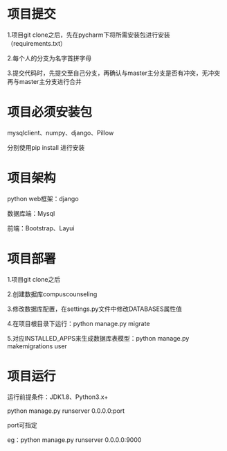 # 项目提交

1.项目git clone之后，先在pycharm下将所需安装包进行安装（requirements.txt）

2.每个人的分支为名字首拼字母

3.提交代码时，先提交至自己分支，再确认与master主分支是否有冲突，无冲突再与master主分支进行合并

# 项目必须安装包

mysqlclient、numpy、django、Pillow 

分别使用pip install 进行安装

# 项目架构

python web框架：django

数据库端：Mysql

前端：Bootstrap、Layui

# 项目部署

1.项目git clone之后

2.创建数据库compuscounseling

3.修改数据库配置，在settings.py文件中修改DATABASES属性值

4.在项目根目录下运行：python manage.py migrate

5.对应INSTALLED_APPS来生成数据库表模型：python manage.py makemigrations user

# 项目运行

运行前提条件：JDK1.8、Python3.x+

python manage.py runserver 0.0.0.0:port

port可指定

eg：python manage.py runserver 0.0.0.0:9000



